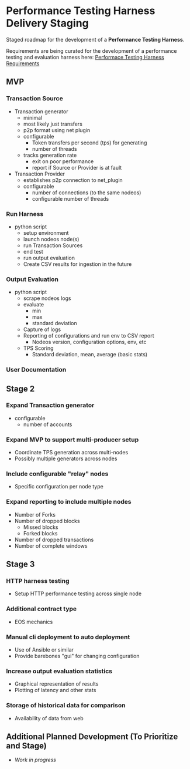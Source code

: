 # Performance Testing Harness Delivery Staging

Staged roadmap for the development of a **Performance Testing Harness**.

Requirements are being curated for the development of a performance testing and evaluation harness here: [Performace Testing Harness Requirements](https://github.com/eosnetworkfoundation/product/tree/main/performance-harness/proposals)



## MVP


### Transaction Source

-   Transaction generator
    -   minimal
    -   most likely just transfers
    -   p2p format using net plugin
    -   configurable
        -   Token transfers per second (tps) for generating
        -   number of threads
    -   tracks generation rate
        -   exit on poor performance
        -   report if Source or Provider is at fault
-   Transaction Provider
    -   establishes p2p connection to net_plugin
    -   configurable
        -   number of connections (to the same nodeos)
        -   configurable number of threads

### Run Harness

-   python script
    -   setup environment
    -   launch nodeos node(s)
    -   run Transaction Sources
    -   end test
    -   run output evaluation
    -   Create CSV results for ingestion in the future

### Output Evaluation

-   python script
    -   scrape nodeos logs
    -   evaluate
        -   min
        -   max
        -   standard deviation
    -   Capture of logs
    -   Reporting of configurations and run env to CSV report
        -   Nodeos version, configuration options, env, etc
    -   TPS Scoring
        -   Standard deviation, mean, average (basic stats)

### User Documentation


## Stage 2


### Expand Transaction generator

-   configurable
    -   number of accounts

### Expand MVP to support multi-producer setup

-   Coordinate TPS generation across multi-nodes
-   Possibly multiple generators across nodes

### Include configurable "relay" nodes

-   Specific configuration per node type

### Expand reporting to include multiple nodes

-   Number of Forks
-   Number of dropped blocks
    -   Missed blocks
    -   Forked blocks
-   Number of dropped transactions
-   Number of complete windows

## Stage 3


### HTTP harness testing

-   Setup HTTP performance testing across single node

### Additional contract type

-   EOS mechanics

### Manual cli deployment to auto deployment

-   Use of Ansible or similar
-   Provide barebones "gui" for changing configuration

### Increase output evaluation statistics

-   Graphical representation of results
-   Plotting of latency and other stats

### Storage of historical data for comparison

-   Availability of data from web


## Additional Planned Development (To Prioritize and Stage)

-   *Work in progress*

